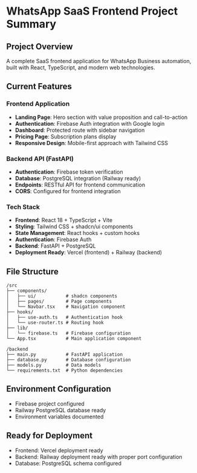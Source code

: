 # WhatsApp SaaS Frontend Project Summary

## Project Overview
A complete SaaS frontend application for WhatsApp Business automation, built with React, TypeScript, and modern web technologies.

## Current Features

### Frontend Application
- **Landing Page**: Hero section with value proposition and call-to-action
- **Authentication**: Firebase Auth integration with Google login
- **Dashboard**: Protected route with sidebar navigation
- **Pricing Page**: Subscription plans display
- **Responsive Design**: Mobile-first approach with Tailwind CSS

### Backend API (FastAPI)
- **Authentication**: Firebase token verification
- **Database**: PostgreSQL integration (Railway ready)
- **Endpoints**: RESTful API for frontend communication
- **CORS**: Configured for frontend integration

### Tech Stack
- **Frontend**: React 18 + TypeScript + Vite
- **Styling**: Tailwind CSS + shadcn/ui components
- **State Management**: React hooks + custom hooks
- **Authentication**: Firebase Auth
- **Backend**: FastAPI + PostgreSQL
- **Deployment Ready**: Vercel (frontend) + Railway (backend)

## File Structure
```
/src
├── components/
│   ├── ui/           # shadcn components
│   ├── pages/        # Page components
│   └── Navbar.tsx    # Navigation component
├── hooks/
│   ├── use-auth.ts   # Authentication hook
│   └── use-router.ts # Routing hook
├── lib/
│   └── firebase.ts   # Firebase configuration
└── App.tsx           # Main application component

/backend
├── main.py           # FastAPI application
├── database.py       # Database configuration
├── models.py         # Data models
└── requirements.txt  # Python dependencies
```

## Environment Configuration
- Firebase project configured
- Railway PostgreSQL database ready
- Environment variables documented

## Ready for Deployment
- Frontend: Vercel deployment ready
- Backend: Railway deployment ready with proper port configuration
- Database: PostgreSQL schema configured